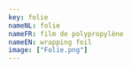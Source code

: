 ```yaml
---
key: folie
nameNL: folie
nameFR: film de polypropylène
nameEN: wrapping foil
image: ["Folie.png"]
---
```

